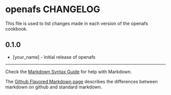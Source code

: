 openafs CHANGELOG
=================

This file is used to list changes made in each version of the openafs cookbook.

0.1.0
-----
- [your_name] - Initial release of openafs

- - -
Check the [Markdown Syntax Guide](http://daringfireball.net/projects/markdown/syntax) for help with Markdown.

The [Github Flavored Markdown page](http://github.github.com/github-flavored-markdown/) describes the differences between markdown on github and standard markdown.
